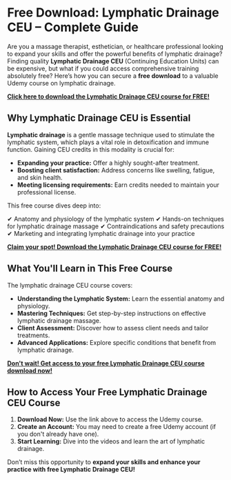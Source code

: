# Free Download: Lymphatic Drainage CEU – Complete Guide

Are you a massage therapist, esthetician, or healthcare professional looking to expand your skills and offer the powerful benefits of lymphatic drainage? Finding quality **Lymphatic Drainage CEU** (Continuing Education Units) can be expensive, but what if you could access comprehensive training absolutely free? Here’s how you can secure a **free download** to a valuable Udemy course on lymphatic drainage.

[**Click here to download the Lymphatic Drainage CEU course for FREE!**](https://udemywork.com/lymphatic-drainage-ceu)

## Why Lymphatic Drainage CEU is Essential

**Lymphatic drainage** is a gentle massage technique used to stimulate the lymphatic system, which plays a vital role in detoxification and immune function. Gaining CEU credits in this modality is crucial for:

*   **Expanding your practice:** Offer a highly sought-after treatment.
*   **Boosting client satisfaction:** Address concerns like swelling, fatigue, and skin health.
*   **Meeting licensing requirements:** Earn credits needed to maintain your professional license.

This free course dives deep into:

✔ Anatomy and physiology of the lymphatic system
✔ Hands-on techniques for lymphatic drainage massage
✔ Contraindications and safety precautions
✔ Marketing and integrating lymphatic drainage into your practice

[**Claim your spot! Download the Lymphatic Drainage CEU course for FREE!**](https://udemywork.com/lymphatic-drainage-ceu)

## What You'll Learn in This Free Course

The lymphatic drainage CEU course covers:

*   **Understanding the Lymphatic System:** Learn the essential anatomy and physiology.
*   **Mastering Techniques:** Get step-by-step instructions on effective lymphatic drainage massage.
*   **Client Assessment:** Discover how to assess client needs and tailor treatments.
*   **Advanced Applications:** Explore specific conditions that benefit from lymphatic drainage.

[**Don't wait! Get access to your free Lymphatic Drainage CEU course download now!**](https://udemywork.com/lymphatic-drainage-ceu)

## How to Access Your Free Lymphatic Drainage CEU Course

1.  **Download Now:** Use the link above to access the Udemy course.
2.  **Create an Account:** You may need to create a free Udemy account (if you don't already have one).
3.  **Start Learning:** Dive into the videos and learn the art of lymphatic drainage.

Don’t miss this opportunity to **expand your skills and enhance your practice with free Lymphatic Drainage CEU!**

